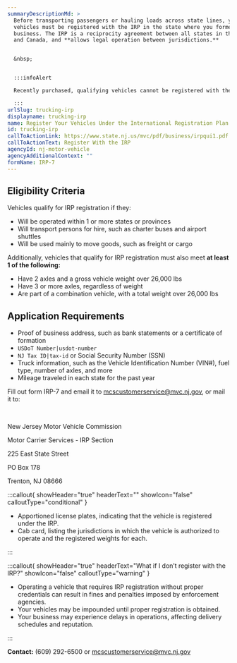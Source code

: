 ```yaml
---
summaryDescriptionMd: >
  Before transporting passengers or hauling loads across state lines, your
  vehicles must be registered with the IRP in the state where you formed your
  business. The IRP is a reciprocity agreement between all states in the U.S.
  and Canada, and **allows legal operation between jurisdictions.**


  &nbsp;


  :::infoAlert 

  Recently purchased, qualifying vehicles cannot be registered with the NJ MVC for plates until the IRP is received.

  :::
urlSlug: trucking-irp
displayname: trucking-irp
name: Register Your Vehicles Under the International Registration Plan (IRP)
id: trucking-irp
callToActionLink: https://www.state.nj.us/mvc/pdf/business/irpqui1.pdf
callToActionText: Register With the IRP
agencyId: nj-motor-vehicle
agencyAdditionalContext: ""
formName: IRP-7
---
```


## Eligibility Criteria

Vehicles qualify for IRP registration if they:
* Will be operated within 1 or more states or provinces
* Will transport persons for hire, such as charter buses and airport shuttles
* Will be used mainly to move goods, such as freight or cargo

Additionally, vehicles that qualify for IRP registration must also meet **at least 1 of the following:**
* Have 2 axles and a gross vehicle weight over 26,000 lbs
* Have 3 or more axles, regardless of weight
* Are part of a combination vehicle, with a total weight over 26,000 lbs

## Application Requirements
- Proof of business address, such as bank statements or a certificate of formation
- `USDoT Number|usdot-number`
- `NJ Tax ID|tax-id` or Social Security Number (SSN)
- Truck information, such as the Vehicle Identification Number (VIN#), fuel type, number of axles, and more
- Mileage traveled in each state for the past year

Fill out form IRP-7 and email it to mcscustomerservice@mvc.nj.gov, or mail it to:

&nbsp;

New Jersey Motor Vehicle Commission
&nbsp;

Motor Carrier Services - IRP Section
&nbsp;

225 East State Street
&nbsp;

PO Box 178
&nbsp;

Trenton, NJ 08666
&nbsp;

:::callout{ showHeader="true" headerText="" showIcon="false" calloutType="conditional" }
* Apportioned license plates, indicating that the vehicle is registered under the IRP.
* Cab card, listing the jurisdictions in which the vehicle is authorized to operate and the registered weights for each.

:::

:::callout{ showHeader="true" headerText="What if I don’t register with the IRP?" showIcon="false" calloutType="warning" }
* Operating a vehicle that requires IRP registration without proper credentials can result in fines and penalties imposed by enforcement agencies.
* Your vehicles may be impounded until proper registration is obtained.
* Your business may experience delays in operations, affecting delivery schedules and reputation.

:::

**Contact:** (609) 292-6500 or mcscustomerservice@mvc.nj.gov

